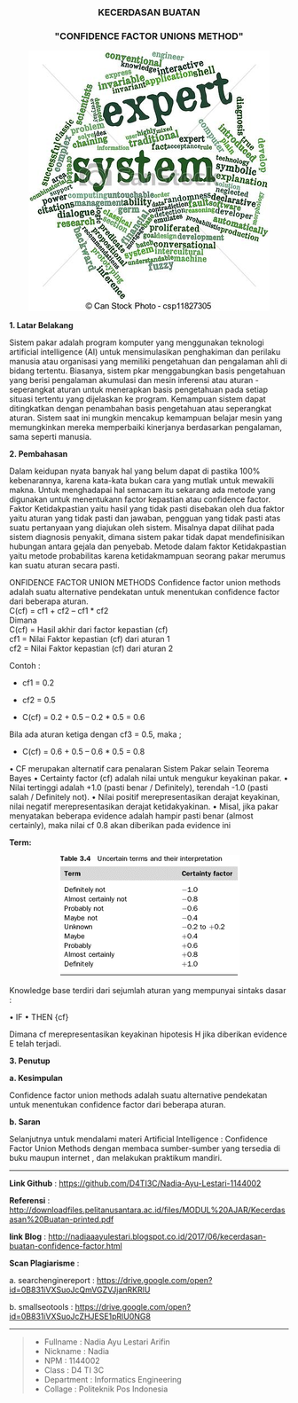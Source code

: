 <h3 align="center">KECERDASAN BUATAN</h3>
<h3 align="center">
"CONFIDENCE FACTOR UNIONS METHOD"
</h3>


<p align="center">
  <img src="https://github.com/D4TI3C/Nadia-Ayu-Lestari-1144002/blob/master/img/CF1.jpg">
</p>


**1. Latar Belakang**

Sistem pakar adalah program komputer yang menggunakan teknologi artificial intelligence (AI) untuk mensimulasikan penghakiman dan perilaku manusia atau organisasi yang memiliki pengetahuan dan pengalaman ahli di bidang tertentu. Biasanya, sistem pkar menggabungkan basis pengetahuan yang berisi pengalaman akumulasi dan mesin inferensi atau aturan - seperangkat aturan untuk menerapkan basis pengetahuan pada setiap situasi tertentu yang dijelaskan ke program. Kemampuan sistem dapat ditingkatkan dengan penambahan basis pengetahuan atau seperangkat aturan. Sistem saat ini mungkin mencakup kemampuan belajar mesin yang memungkinkan mereka memperbaiki kinerjanya berdasarkan pengalaman, sama seperti manusia.


**2. Pembahasan**

Dalam keidupan nyata banyak hal yang belum dapat di pastika 100% kebenarannya, karena kata-kata bukan cara yang mutlak untuk mewakili makna. Untuk menghadapai hal semacam itu sekarang ada metode yang digunakan untuk menentukann factor kepastian atau confidence factor.
Faktor Ketidakpastian yaitu hasil yang  tidak pasti disebakan oleh dua faktor yaitu aturan yang tidak pasti dan jawaban, pengguan yang tidak pasti atas suatu pertanyaan yang diajukan oleh sistem. Misalnya dapat dilihat pada sistem diagnosis penyakit, dimana sistem pakar tidak dapat mendefinisikan hubungan antara gejala dan penyebab. Metode dalam faktor Ketidakpastian yaitu metode probabilitas karena ketidakmampuan seorang pakar merumus kan suatu aturan secara pasti.

ONFIDENCE FACTOR UNION METHODS
Confidence factor union methods adalah suatu alternative pendekatan untuk menentukan confidence factor dari beberapa aturan.<br> 
	C(cf) = cf1 + cf2 – cf1 * cf2<br>
Dimana<br>
C(cf) = Hasil akhir dari factor kepastian (cf)<br>
cf1    = Nilai Faktor kepastian (cf) dari aturan 1<br>
cf2    = Nilai Faktor kepastian (cf) dari aturan 2<br>

Contoh :<br>
- cf1 = 0.2<br>
- cf2 = 0.5<br>

- C(cf) = 0.2 + 0.5 – 0.2 * 0.5 = 0.6

Bila ada aturan ketiga dengan cf3 = 0.5, maka ;<br>

-	C(cf) = 0.6 + 0.5 – 0.6 * 0.5 = 0.8

•	CF merupakan alternatif cara penalaran Sistem Pakar selain Teorema Bayes
•	Certainty factor (cf) adalah nilai untuk mengukur keyakinan pakar.
•	Nilai tertinggi adalah +1.0 (pasti benar / Definitely), terendah -1.0 (pasti salah / Definitely not).
•	Nilai positif merepresentasikan derajat keyakinan, nilai negatif merepresentasikan derajat ketidakyakinan.
•	Misal, jika pakar menyatakan beberapa evidence adalah hampir pasti benar (almost certainly), maka nilai cf 0.8 akan diberikan pada evidence ini

 **Term:**
<p align="center">
  <img src="https://github.com/D4TI3C/Nadia-Ayu-Lestari-1144002/blob/master/img/cf2.png">
</p>

Knowledge base terdiri dari sejumlah aturan yang mempunyai sintaks dasar :

• IF <evidence>
• THEN <hypothesis> {cf}

Dimana cf merepresentasikan keyakinan hipotesis H jika diberikan evidence E telah terjadi.



**3. Penutup**

**a. Kesimpulan**
 
Confidence factor union methods adalah suatu alternative pendekatan untuk menentukan confidence factor dari beberapa aturan.<br>

**b.	Saran**

Selanjutnya untuk mendalami materi Artificial Intelligence : Confidence Factor Union Methods dengan membaca sumber-sumber yang tersedia di buku maupun internet , dan melakukan praktikum mandiri.<br>

-------

**Link Github**		        :  https://github.com/D4TI3C/Nadia-Ayu-Lestari-1144002<br>

**Referensi**	                :  http://downloadfiles.pelitanusantara.ac.id/files/MODUL%20AJAR/Kecerdasasan%20Buatan-printed.pdf  <br>

**link Blog**			:  http://nadiaaayulestari.blogspot.co.id/2017/06/kecerdasan-buatan-confidence-factor.html


**Scan Plagiarisme**          : <br>
   
a. searchenginereport     :  https://drive.google.com/open?id=0B831iVXSuoJcQmVGZVJjanRKRlU<br>
        
                       
b. smallseotools	  :  https://drive.google.com/open?id=0B831iVXSuoJcZHJESE1pRlU0NG8<br>


-------

> - Fullname 				 : Nadia Ayu Lestari Arifin
> - Nickname 				 : Nadia
> - NPM		 			 : 1144002
> - Class	 			 : D4 TI 3C
> - Department  			 : Informatics Engineering
> - Collage				 : Politeknik Pos Indonesia


